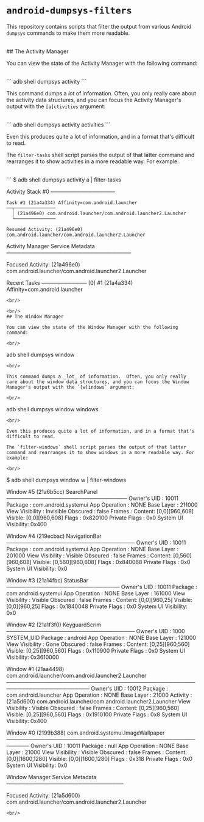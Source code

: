 # `android-dumpsys-filters`

This repository contains scripts that filter the output from various Android `dumpsys` commands to make them more readable.

<br/>
## The Activity Manager

You can view the state of the Activity Manager with the following command:

<br/>
```
adb shell dumpsys activity
```
<br/>

This command dumps a _lot_ of information.  Often, you only really care about the activity data structures, and you can focus the Activity Manager's output with the `[a]ctivities` argument:

<br/>
```
adb shell dumpsys activity activities
```
<br/>

Even this produces quite a lot of information, and in a format that's difficult to read.

The `filter-tasks` shell script parses the output of that latter command and rearranges it to show activities in a more readable way. For example:

<br/>
```
$ adb shell dumpsys activity a | filter-tasks


Activity Stack #0
─────────────────

    Task #1 (21a4a334) Affinity=com.android.launcher
    ──┬───────────────
      │ (21a496e0) com.android.launcher/com.android.launcher2.Launcher
      └───────────────

    Resumed Activity: (21a496e0) com.android.launcher/com.android.launcher2.Launcher


Activity Manager Service Metadata
─────────────────────────────────

  Focused Activity: (21a496e0) com.android.launcher/com.android.launcher2.Launcher

  Recent Tasks
  ────────────
    [0] #1 (21a4a334) Affinity=com.android.launcher
```
<br/>

<br/>
## The Window Manager

You can view the state of the Window Manager with the following command:

<br/>
```
adb shell dumpsys window
```
<br/>

This command dumps a _lot_ of information.  Often, you only really care about the window data structures, and you can focus the Window Manager's output with the `[w]indows` argument:

<br/>
```
adb shell dumpsys window windows
```
<br/>

Even this produces quite a lot of information, and in a format that's difficult to read.

The `filter-windows` shell script parses the output of that latter command and rearranges it to show windows in a more readable way. For example:

<br/>
```
$ adb shell dumpsys window w | filter-windows


Window #5 (21a6b5cc) SearchPanel
────────────────────────────────
  Owner's UID         : 10011
  Package             : com.android.systemui
  App Operation       : NONE
  Base Layer          : 211000
  View Visibility     : Invisible
  Obscured            : false
  Frames              : Content: [0,0][960,608]  Visible: [0,0][960,608]
  Flags               : 0x820100
  Private Flags       : 0x0
  System UI Visibility: 0x400


Window #4 (219ecbac) NavigationBar
──────────────────────────────────
  Owner's UID         : 10011
  Package             : com.android.systemui
  App Operation       : NONE
  Base Layer          : 201000
  View Visibility     : Visible
  Obscured            : false
  Frames              : Content: [0,560][960,608]  Visible: [0,560][960,608]
  Flags               : 0x840068
  Private Flags       : 0x0
  System UI Visibility: 0x0


Window #3 (21a14fbc) StatusBar
──────────────────────────────
  Owner's UID         : 10011
  Package             : com.android.systemui
  App Operation       : NONE
  Base Layer          : 161000
  View Visibility     : Visible
  Obscured            : false
  Frames              : Content: [0,0][960,25]  Visible: [0,0][960,25]
  Flags               : 0x1840048
  Private Flags       : 0x0
  System UI Visibility: 0x0


Window #2 (21a1f3f0) KeyguardScrim
──────────────────────────────────
  Owner's UID         : 1000 SYSTEM_UID
  Package             : android
  App Operation       : NONE
  Base Layer          : 121000
  View Visibility     : Gone
  Obscured            : false
  Frames              : Content: [0,25][960,560]  Visible: [0,25][960,560]
  Flags               : 0x110900
  Private Flags       : 0x0
  System UI Visibility: 0x3610000


Window #1 (21aa4498) com.android.launcher/com.android.launcher2.Launcher
────────────────────────────────────────────────────────────────────────
  Owner's UID         : 10012
  Package             : com.android.launcher
  App Operation       : NONE
  Base Layer          : 21000
  Activity            : (21a5d600) com.android.launcher/com.android.launcher2.Launcher
  View Visibility     : Visible
  Obscured            : false
  Frames              : Content: [0,25][960,560]  Visible: [0,25][960,560]
  Flags               : 0x1910100
  Private Flags       : 0x8
  System UI Visibility: 0x400


Window #0 (2199b388) com.android.systemui.ImageWallpaper
────────────────────────────────────────────────────────
  Owner's UID         : 10011
  Package             : null
  App Operation       : NONE
  Base Layer          : 21000
  View Visibility     : Visible
  Obscured            : false
  Frames              : Content: [0,0][1600,1280]  Visible: [0,0][1600,1280]
  Flags               : 0x318
  Private Flags       : 0x0
  System UI Visibility: 0x0


Window Manager Service Metadata
───────────────────────────────

  Focused Activity: (21a5d600) com.android.launcher/com.android.launcher2.Launcher
```
<br/>
